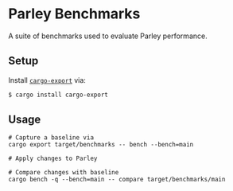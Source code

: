 # Parley Benchmarks

A suite of benchmarks used to evaluate Parley performance.

## Setup

Install [`cargo-export`](https://crates.io/crates/cargo-export) via: 
```sh
$ cargo install cargo-export
```

## Usage

```shell
# Capture a baseline via
cargo export target/benchmarks -- bench --bench=main

# Apply changes to Parley

# Compare changes with baseline
cargo bench -q --bench=main -- compare target/benchmarks/main
```

